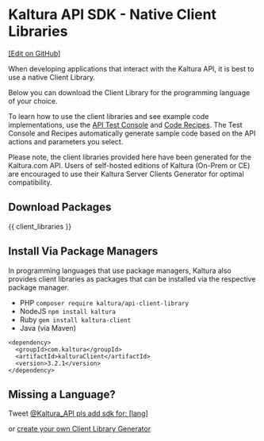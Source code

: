 # Kaltura API SDK - Native Client Libraries
[[Edit on GitHub]](https://github.com/kaltura/kaltura-api-recipes/edit/development/swagger/markdown/client_libraries.md)

When developing applications that interact with the Kaltura API, it is best to use a native Client Library.

Below you can download the Client Library for the programming language of your choice.

To learn how to use the client libraries and see example code implementations, use the [API Test Console](/console) and [Code Recipes](/recipes).
The Test Console and Recipes automatically generate sample code based on the API actions and parameters you select.

Please note, the client libraries provided here have been generated for the Kaltura.com API.
Users of self-hosted editions of Kaltura (On-Prem or CE) are encouraged to use their Kaltura Server Clients Generator for optimal compatibility.

## Download Packages
<style>
.client-lib-link {
  width: 71px;
  overflow: hidden;
  margin-top: 30px;
  margin-right: 50px;
  display: inline-block;
}
.client-lib-link img {
  height: 100%;
}
</style>
{{ client_libraries }}

## Install Via Package Managers
In programming languages that use package managers, Kaltura also provides
client libraries as packages that can be installed via the respective package manager.

* PHP `composer require kaltura/api-client-library`
* NodeJS `npm install kaltura`
* Ruby `gem install kaltura-client`
* Java (via Maven)
```
<dependency>
  <groupId>com.kaltura</groupId>
  <artifactId>kalturaClient</artifactId>
  <version>3.2.1</version>
</dependency>
```

## Missing a Language?
Tweet [@Kaltura_API pls add sdk for: [lang]](http://twitter.com/?status=@Kaltura_API%20pls%20add%20sdk%20for%3A%20%5Bprogramming_language%5D)

or [create your own Client Library Generator](http://www.kaltura.org/api-client-library-generator-guide)

